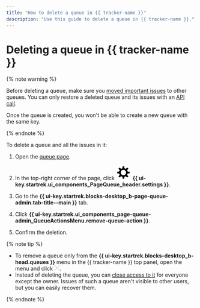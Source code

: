 ```yaml
---
title: "How to delete a queue in {{ tracker-name }}"
description: "Use this guide to delete a queue in {{ tracker-name }}."
---
```


# Deleting a queue in {{ tracker-name }}

{% note warning %}

Before deleting a queue, make sure you [moved important issues](../user/move-ticket.md) to other queues. You can only restore a deleted queue and its issues with an [API call](../concepts/queues/restore-queue.md).

Once the queue is created, you won't be able to create a new queue with the same key.

{% endnote %}

To delete a queue and all the issues in it:

1. Open the [queue page](../user/queue.md).

1. In the top-right corner of the page, click ![](../../_assets/tracker/svg/settings-old.svg) **{{ ui-key.startrek.ui_components_PageQueue_header.settings }}**.

1. Go to the **{{ ui-key.startrek.blocks-desktop_b-page-queue-admin.tab-title--main }}** tab.

1. Click **{{ ui-key.startrek.ui_components_page-queue-admin_QueueActionsMenu.remove-queue-action }}**.

1. Confirm the deletion.

{% note tip %}

* To remove a queue only from the **{{ ui-key.startrek.blocks-desktop_b-head.queues }}** menu in the {{ tracker-name }} top panel, open the menu and click ![](../../_assets/tracker/remove-task-type.png).
* Instead of deleting the queue, you can [close access to it](queue-access.md#set-access) for everyone except the owner. Issues of such a queue aren't visible to other users, but you can easily recover them.

{% endnote %}
